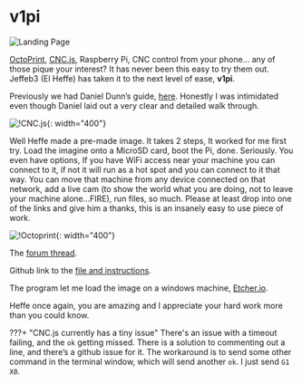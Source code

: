 # v1pi

![Landing Page](https://www.v1engineering.com/wp-content/uploads/2018/05/v1pi.png) 

[OctoPrint](https://octoprint.org/), [CNC.js](https://cnc.js.org/docs/), Raspberry Pi, CNC control from your phone… any of those pique your interest? It
has never been this easy to try them out. Jeffeb3 (El Heffe) has taken it to the next level of ease,
**v1pi**.

Previously we had Daniel Dunn’s guide,
[here](http://danielwdunn.com/mpcnc-with-cncjs-wireless-web-interface/). Honestly I was intimidated
even though Daniel laid out a very clear and detailed walk through.

![!CNC.js](https://www.v1engineering.com/wp-content/uploads/2018/05/cncjs.png){: width="400"}

Well Heffe made a pre-made image. It takes 2 steps, It worked for me first try. Load the imagine
onto a MicroSD card, boot the Pi, done. Seriously. You even have options, If you have WiFi access
near your machine you can connect to it, if not it will run as a hot spot and you can connect to it
that way. You can move that machine from any device connected on that network, add a live cam (to
show the world what you are doing, not to leave your machine alone…FIRE), run files, so much.
Please at least drop into one of the links and give him a thanks, this is an insanely easy to use
piece of work.

![!Octoprint](https://www.v1engineering.com/wp-content/uploads/2018/05/octo.jpg){: width="400"}

The [forum thread](https://www.v1engineering.com/forum/topic/v1pi-raspberry-pi-image-with-octoprint-and-cnc-js-and-wifi-hotspot/).

Github link to the [file and instructions](https://github.com/jeffeb3/v1pi).

The program let me load the image on a windows machine, [Etcher.io](https://etcher.io/).

Heffe once again, you are amazing and I appreciate your hard work more than you could know.

 
???+ "CNC.js currently has a tiny issue"
     There's an issue with a timeout failing, and the `ok` getting
     missed. There is a solution to commenting out a line, and there’s a github issue for it. The
     workaround is to send some other command in the terminal window, which will send another `ok`. I
     just send `G1 X0`.
